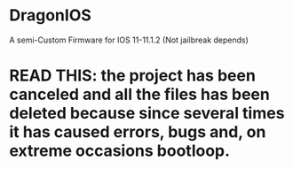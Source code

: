 # DragonIOS
A semi-Custom Firmware for IOS 11-11.1.2 (Not jailbreak depends)

# READ THIS: **the project has been canceled and all the files has been deleted because since several times it has caused errors, bugs and, on extreme occasions bootloop.**

